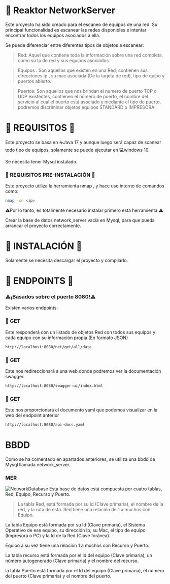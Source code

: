 # 🚩 Reaktor NetworkServer
Este proyecto ha sido creado para el escaneo de equipos de una red.
Su principal funcionalidad es escanear las redes disponibles e intentar encontrar todos los equipos asociados a ella.

Se puede diferenciar entre diferentes tipos de objetos a escanear:
> Red: Aquel que contiene toda la información sobre una red completa, como su Ip de red y sus equipos asociados.

> Equipos : Son aquellos que existen en una Red, contienen sus direcciones ip , su mac asociada (De la tarjeta de red), tipo de quipo y puertos abierto.

> Puertos: Son aquellos que nos brindan el numero de puerto TCP o UDP existentes, contienen el número de puerto, el nombre del servicio al cual el puerto está asociado y mediante el tipo de puerto, podremos discriminar objetos equipos STANDARD o IMPRESORA.

# 📃 REQUISITOS 📃
Este proyecto se basa en ☕Java 17 y aunque luego será capaz de scanear todo tipo de equipos, solamente se puede ejecutar en 💻windows 10.

Se necesita tener Mysql instalado.

### 📇 REQUISITOS PRE-INSTALACIÓN 📇
Este proyecto utiliza la herramienta nmap , y hace uso interno de comandos como:
```bash
nmap -sn <ip>
```
⚠️Por lo tanto, es totalmente necesario instalar primero esta herramienta.⚠️

Crear la base de datos network_server vacía en Mysql, para que pueda arrancar el proyecto correctamente.

# 🔨 INSTALACIÓN 🔨
Solamente se necesita descargar el proyecto y compilarlo.

# 🔌 ENDPOINTS 🔌
### ⚠️¡Basados sobre el puerto 8080!⚠️
Existen varios endpoints:

### 📗 GET
Este responderá con un listado de objetos Red con todos sus equipos y cada equipo con su información propia (En formato JSON)
```bash
http://localhost:8080/net/get/all/data
```
### 📗 GET
Este nos redireccionará a una web donde podremos ver la documentación swagger.
```bash
http://localhost:8080/swagger-ui/index.html
```
### 📗 GET
Este nos proporcionará el documento yaml que podemos visualizar en la web del endpoint anterior
```bash
http://localhost:8080/api-docs.yaml
```
# BBDD
Como se ha comentado en apartados anteriores, se utiliza una bbdd de Mysql llamada network_server.
### MER
![NetworkDatabase](https://github.com/IESJandula/Reaktor_NetworkServer/assets/120125881/21639192-5e76-4c4b-a2d6-59cc0ed4b890)
Esta base de datos está compuesta por cuatro tablas, Red, Equipo, Recurso y Puerto.

>La tabla Red, está formada por su Id (Clave primaria), el nombre de la red, y la ruta de esta.
>Red tiene una relación de 1 a muchos con Equipo.

La tabla Equipo está formada por su Id (Clave primaria), el Sistema Operativo de ese equipo, su dirección Ip, su Mac, el tipo de equipo (Impresora o PC) y la Id de la Red (Clave foránea).

Equipo a su vez tiene una relación 1 a muchos con Recurso y Puerto.

La tabla recurso está formada por el Id del equipo (Clave primaria), un número autogenerado (Clave primaria) y el nombre del recurso.

la tabla Puerto está formada por el Id del equipo (Clave primaria), el número del puerto (Clave primaria) y el nombre del puerto.
